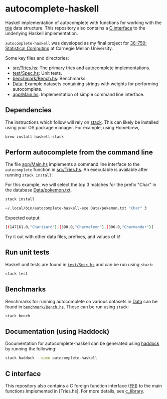 # autocomplete-haskell

Haskell implementation of autocomplete with functions for working with the [trie](https://en.wikipedia.org/wiki/Trie#:~:text=In%20computer%20science%2C%20a%20trie,key%2C%20but%20by%20individual%20characters.) data structure. This repository also contains a [C interface](c_library) to the underlying Haskell implementation.

`autocomplete-haskell` was developed as my final project for [36-750: Statistical Computing](https://36-750.github.io/) at Carnegie Mellon University.

Some key files and directories:
- [src/Tries.hs](src/Tries.hs): The primary tries and autocomplete implementations.
- [test/Spec.hs](test/Spec.hs): Unit tests.
- [benchmark/Bench.hs](benchmark/Bench.hs): Benchmarks.
- [Data](Data): Example datasets containing strings with weights for performing autocomplete.
- [app/Main.hs](app/Main.hs): Implementation of simple command line interface.

## Dependencies

The instructions which follow will rely on [stack](https://docs.haskellstack.org/en/stable/README/). This can likely be installed using your OS package manager. For example, using Homebrew, 

```zsh
brew install haskell-stack
```

## Perform autocomplete from the command line

The file [app/Main.hs](app/Main.hs) implements a command line interface to the `autocomplete` function in [src/Tries.hs](src/Tries.hs). An executable is available after running `stack install`:

For this example, we will select the top 3 matches for the prefix "Char" in the database [Data/pokemon.txt](Data/pokemon.txt).

```zsh
stack install

~/.local/bin/autocomplete-haskell-exe Data/pokemon.txt "Char" 3
```

Expected output:
```zsh
[(147161.0,"Charizard"),(390.0,"Charmeleon"),(306.0,"Charmander")]
```

Try it out with other data files, prefixes, and values of k!

## Run unit tests

Haskell unit tests are found in [`test/Spec.hs`](test/Spec.hs) and can be run using `stack`:

```zsh 
stack test
```

## Benchmarks

Benchmarks for running autocomplete on various datasets in [Data](Data) can be found in [`benchmark/Bench.hs`](benchmark/Bench.hs). These can be run using `stack`:

```zsh 
stack bench
```

## Documentation (using Haddock)

Documentation for autocomplete-haskell can be generated using [haddock](https://www.haskell.org/haddock/) by running the following:

```zsh
stack haddock --open autocomplete-haskell
```

## C interface

This repository also contains a C foreign function interface ([FFI](https://wiki.haskell.org/Foreign_Function_Interface)) to the main functions implemented in [Tries.hs]. For more details, see [c_library](c_library).
